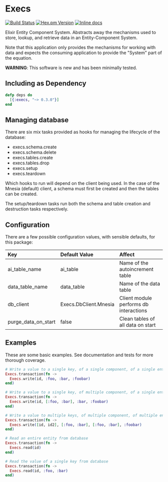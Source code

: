 # Execs

[![Build Status](https://travis-ci.org/mononym/execs.svg?branch=master)](https://travis-ci.org/mononym/execs)
[![Hex.pm Version](http://img.shields.io/hexpm/v/execs.svg?style=flat)](https://hex.pm/packages/execs)
[![Inline docs](http://inch-ci.org/github/mononym/execs.svg)](http://inch-ci.org/github/mononym/execs)

Elixir Entity Component System. Abstracts away the mechanisms used to store, lookup, and retrieve data in an Entity-Component System.

Note that this application only provides the mechanisms for working with data and expects the consuming application to provide the "System" part of the equation.

**WARNING**: This software is new and has been minimally tested.

## Including as Dependency

```elixir
defp deps do
  [{:execs, "~> 0.3.0"}]
end
```

## Managing database

There are six mix tasks provided as hooks for managing the lifecycle of the database:
* execs.schema.create
* execs.schema.delete
* execs.tables.create
* execs.tables.drop 
* execs.setup
* execs.teardown

Which hooks to run will depend on the client being used. In the case of the
Mnesia (default) client, a schema must first be created and then the tables can be created.

The setup/teardown tasks run both the schema and table creation and destruction tasks respectively.

## Configuration
There are a few possible configuration values, with sensible defaults, for this package:

Key                  | Default Value         | Affect
:--------------------| :---------------------| :--------------------------------
ai_table_name        | ai_table              | Name of the autoincrement table
data_table_name      | data_table            | Name of the data table
db_client            | Execs.DbClient.Mnesia | Client module performs db interactions
purge_data_on_start  | false                 | Clean tables of all data on start


## Examples
These are some basic examples. See documentation and tests for more thorough coverage.
```elixir
# Write a value to a single key, of a single component, of a single entity 
Execs.transaction(fn ->
  Execs.write(id, :foo, :bar, :foobar)
end)

# Write a value to a single key, of multiple component, of a single entity 
Execs.transaction(fn ->
  Execs.write(id, [:foo, :bar], :bar, :foobar)
end)

# Write a value to multiple keys, of multiple component, of multiple entities 
Execs.transaction(fn ->
  Execs.write([id, id2], [:foo, :bar], [:foo, :bar], :foobar)
end)

# Read an entire entity from database 
Execs.transaction(fn ->
  Execs.read(id)
end)

# Read the value of a single key from database 
Execs.transaction(fn ->
  Execs.read(id, :foo, :bar)
end)
```
